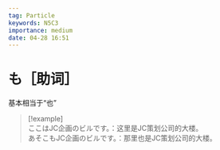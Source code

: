 ```yaml
---
tag: Particle
keywords: N5C3
importance: medium
date: 04-28 16:51
---
```


# も［助词］

基本相当于“也”

> [!example]  
> ここはJC企画のビルです。：这里是JC策划公司的大楼。  
> あそこもJC企画のビルです。：那里也是JC策划公司的大楼。